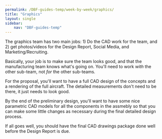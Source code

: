```yaml
---
permalink: /DBF-guides-temp/week-by-week/graphics/
title: "Graphics"
layout: single
sidebar:
    nav: "DBF-guides-temp"
---
```



The graphics team has two main jobs: 1) Do the CAD work for the team, and 2) get photos/videos for the Design Report, Social Media, and Marketing/Recruiting.

Basically, your job is to make sure the team looks good, and that the manufacturing team knows what's going on.  You'll need to work _with_ the other sub-team, not _for_ the other sub-teams.

For the proposal, you'll want to have a full CAD design of the concepts and a rendering of the full aircraft.  The detailed measurements don't need to be there, it just needs to look good.

By the end of the preliminary design, you'll want to have some nice parametric CAD models for all the components in the assmebly so that you can make some little changes as necessary during the final detailed design process.

If all goes well, you should have the final CAD drawings package done well before the Design Report is due.
